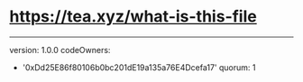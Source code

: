 # https://tea.xyz/what-is-this-file
---
version: 1.0.0
codeOwners:
  - '0xDd25E86f80106b0bc201dE19a135a76E4Dcefa17'
quorum: 1

